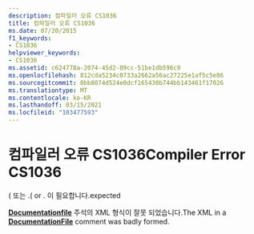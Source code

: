 ```yaml
---
description: 컴파일러 오류 CS1036
title: 컴파일러 오류 CS1036
ms.date: 07/20/2015
f1_keywords:
- CS1036
helpviewer_keywords:
- CS1036
ms.assetid: c624778a-2074-45d2-89cc-51be1db596c9
ms.openlocfilehash: 812cda5234c0733a2662a56ac27225e1af5c5e86
ms.sourcegitcommit: 0bb8074d524e0dcf165430b744bb143461f17026
ms.translationtype: MT
ms.contentlocale: ko-KR
ms.lasthandoff: 03/15/2021
ms.locfileid: "103477593"
---
```

# <a name="compiler-error-cs1036"></a><span data-ttu-id="943c5-103">컴파일러 오류 CS1036</span><span class="sxs-lookup"><span data-stu-id="943c5-103">Compiler Error CS1036</span></span>

<span data-ttu-id="943c5-104">( 또는 .</span><span class="sxs-lookup"><span data-stu-id="943c5-104">( or .</span></span> <span data-ttu-id="943c5-105">이 필요합니다.</span><span class="sxs-lookup"><span data-stu-id="943c5-105">expected</span></span>  
  
 <span data-ttu-id="943c5-106">[**Documentationfile**](../language-reference/compiler-options/output.md#documentationfile) 주석의 XML 형식이 잘못 되었습니다.</span><span class="sxs-lookup"><span data-stu-id="943c5-106">The XML in a [**DocumentationFile**](../language-reference/compiler-options/output.md#documentationfile) comment was badly formed.</span></span>
